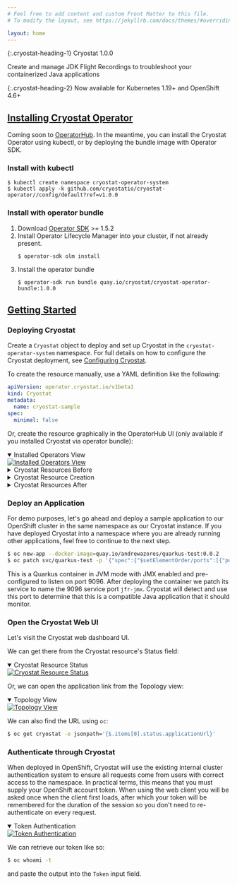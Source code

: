 ```yaml
---
# Feel free to add content and custom Front Matter to this file.
# To modify the layout, see https://jekyllrb.com/docs/themes/#overriding-theme-defaults

layout: home
---
```


{:.cryostat-heading-1}
Cryostat 1.0.0

Create and manage JDK Flight Recordings to troubleshoot your containerized Java applications

{:.cryostat-heading-2}
Now available for Kubernetes 1.19+ and OpenShift 4.6+

## [Installing Cryostat Operator](#installing-cryostat-operator)
Coming soon to [OperatorHub](https://operatorhub.io/). In the meantime, you can install
the Cryostat Operator using kubectl, or by deploying the bundle image with Operator SDK.

### Install with kubectl
```
$ kubectl create namespace cryostat-operator-system
$ kubectl apply -k github.com/cryostatio/cryostat-operator//config/default?ref=v1.0.0
```

### Install with operator bundle
1. Download [Operator SDK](https://github.com/operator-framework/operator-sdk/releases/tag/v1.5.2) >= 1.5.2
2. Install Operator Lifecycle Manager into your cluster, if not already present.
    ```
    $ operator-sdk olm install
    ```
3. Install the operator bundle
    ```
    $ operator-sdk run bundle quay.io/cryostat/cryostat-operator-bundle:1.0.0
    ```

## [Getting Started](#getting-started)

### Deploying Cryostat
Create a `Cryostat` object to deploy and set up Cryostat in the `cryostat-operator-system` namespace. For
full details on how to configure the Cryostat deployment, see
[Configuring Cryostat](https://github.com/cryostatio/cryostat-operator/blob/v1.0.0/docs/config.md).

To create the resource manually, use a YAML definition like the following:

```yaml
apiVersion: operator.cryostat.io/v1beta1
kind: Cryostat
metadata:
  name: cryostat-sample
spec:
  minimal: false
```

Or, create the resource graphically in the OperatorHub UI (only available if
you installed Cryostat via operator bundle):

<details open>
  <summary>Installed Operators View</summary>
  <a href="{{site.url}}/images/installed-operators.png" target="_blank">
    <img src="{{site.url}}/images/installed-operators.png" alt="Installed Operators View">
  </a>
</details>
<details>
  <summary>Cryostat Resources Before</summary>
  <a href="{{site.url}}/images/cryostat-resources-before.png" target="_blank">
    <img src="{{site.url}}/images/cryostat-resources-before.png" alt="Cryostat Resources Before">
  </a>
</details>
<details>
  <summary>Cryostat Resource Creation</summary>
  <a href="{{site.url}}/images/cryostat-resource-creation.png" target="_blank">
    <img src="{{site.url}}/images/cryostat-resource-creation.png" alt="Cryostat Resource Creation Wizard">
  </a>
</details>
<details>
  <summary>Cryostat Resources After</summary>
  <a href="{{site.url}}/images/cryostat-resources-after.png" target="_blank">
    <img src="{{site.url}}/images/cryostat-resources-after.png" alt="Cryostat Resources After">
  </a>
</details>

### Deploy an Application
For demo purposes, let's go ahead and deploy a sample application to our
OpenShift cluster in the same namespace as our Cryostat instance. If you have
deployed Cryostat into a namespace where you are already running other
applications, feel free to continue to the next step.

```bash
$ oc new-app --docker-image=quay.io/andrewazores/quarkus-test:0.0.2
$ oc patch svc/quarkus-test -p '{"spec":{"$setElementOrder/ports":[{"port":9096},{"port":9999}],"ports":[{"name":"jfr-jmx","port":9096}]}}'
```

This is a Quarkus container in JVM mode with JMX enabled and pre-configured to
listen on port 9096.  After deploying the container we patch its service to
name the 9096 service port `jfr-jmx`. Cryostat will detect and use this port
to determine that this is a compatible Java application that it should monitor.

### Open the Cryostat Web UI
Let's visit the Cryostat web dashboard UI.

We can get there from the Cryostat resource's Status field:

<details open>
  <summary>Cryostat Resource Status</summary>
  <a href="{{site.url}}/images/cryostat-resource-status.png" target="_blank">
    <img src="{{site.url}}/images/cryostat-resource-status.png" alt="Cryostat Resource Status">
  </a>
</details>

Or, we can open the application link from the Topology view:

<details open>
  <summary>Topology View</summary>
  <a href="{{site.url}}/images/topology-view.png" target="_blank">
    <img src="{{site.url}}/images/topology-view.png" alt="Topology View">
  </a>
</details>

We can also find the URL using `oc`:
```bash
$ oc get cryostat -o jsonpath='{$.items[0].status.applicationUrl}'
```

### Authenticate through Cryostat
When deployed in OpenShift, Cryostat will use the existing internal cluster
authentication system to ensure all requests come from users with correct
access to the namespace. In practical terms, this means that you must supply
your OpenShift account token. When using the web client you will be asked once
when the client first loads, after which your token will be remembered for the
duration of the session so you don't need to re-authenticate on every request.

<details open>
  <summary>Token Authentication</summary>
  <a href="{{site.url}}/images/token-auth-page.png" target="_blank">
    <img src="{{site.url}}/images/token-auth-page.png" alt="Token Authentication">
  </a>
</details>

We can retrieve our token like so:

```bash
$ oc whoami -t
```

and paste the output into the `Token` input field.
